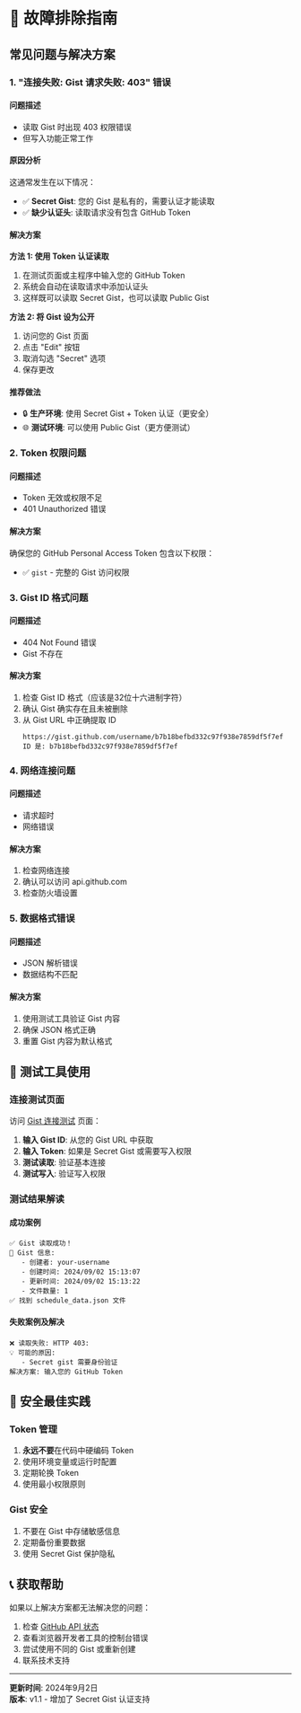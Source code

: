 # 🔧 故障排除指南

## 常见问题与解决方案

### 1. "连接失败: Gist 请求失败: 403" 错误

#### 问题描述
- 读取 Gist 时出现 403 权限错误
- 但写入功能正常工作

#### 原因分析
这通常发生在以下情况：
- ✅ **Secret Gist**: 您的 Gist 是私有的，需要认证才能读取
- ✅ **缺少认证头**: 读取请求没有包含 GitHub Token

#### 解决方案

**方法 1: 使用 Token 认证读取**
1. 在测试页面或主程序中输入您的 GitHub Token
2. 系统会自动在读取请求中添加认证头
3. 这样既可以读取 Secret Gist，也可以读取 Public Gist

**方法 2: 将 Gist 设为公开**
1. 访问您的 Gist 页面
2. 点击 "Edit" 按钮
3. 取消勾选 "Secret" 选项
4. 保存更改

#### 推荐做法
- 🔒 **生产环境**: 使用 Secret Gist + Token 认证（更安全）
- 🌐 **测试环境**: 可以使用 Public Gist（更方便测试）

### 2. Token 权限问题

#### 问题描述
- Token 无效或权限不足
- 401 Unauthorized 错误

#### 解决方案
确保您的 GitHub Personal Access Token 包含以下权限：
- ✅ `gist` - 完整的 Gist 访问权限

### 3. Gist ID 格式问题

#### 问题描述
- 404 Not Found 错误
- Gist 不存在

#### 解决方案
1. 检查 Gist ID 格式（应该是32位十六进制字符）
2. 确认 Gist 确实存在且未被删除
3. 从 Gist URL 中正确提取 ID
   ```
   https://gist.github.com/username/b7b18befbd332c97f938e7859df5f7ef
   ID 是: b7b18befbd332c97f938e7859df5f7ef
   ```

### 4. 网络连接问题

#### 问题描述
- 请求超时
- 网络错误

#### 解决方案
1. 检查网络连接
2. 确认可以访问 api.github.com
3. 检查防火墙设置

### 5. 数据格式错误

#### 问题描述
- JSON 解析错误
- 数据结构不匹配

#### 解决方案
1. 使用测试工具验证 Gist 内容
2. 确保 JSON 格式正确
3. 重置 Gist 内容为默认格式

## 🧪 测试工具使用

### 连接测试页面
访问 [Gist 连接测试](/join_sage/gist_test/) 页面：

1. **输入 Gist ID**: 从您的 Gist URL 中获取
2. **输入 Token**: 如果是 Secret Gist 或需要写入权限
3. **测试读取**: 验证基本连接
4. **测试写入**: 验证写入权限

### 测试结果解读

#### 成功案例
```
✅ Gist 读取成功！
📄 Gist 信息:
   - 创建者: your-username
   - 创建时间: 2024/09/02 15:13:07
   - 更新时间: 2024/09/02 15:13:22
   - 文件数量: 1
✅ 找到 schedule_data.json 文件
```

#### 失败案例及解决
```
❌ 读取失败: HTTP 403: 
💡 可能的原因:
   - Secret gist 需要身份验证
解决方案: 输入您的 GitHub Token
```

## 🔑 安全最佳实践

### Token 管理
1. **永远不要**在代码中硬编码 Token
2. 使用环境变量或运行时配置
3. 定期轮换 Token
4. 使用最小权限原则

### Gist 安全
1. 不要在 Gist 中存储敏感信息
2. 定期备份重要数据
3. 使用 Secret Gist 保护隐私

## 📞 获取帮助

如果以上解决方案都无法解决您的问题：

1. 检查 [GitHub API 状态](https://www.githubstatus.com/)
2. 查看浏览器开发者工具的控制台错误
3. 尝试使用不同的 Gist 或重新创建
4. 联系技术支持

---

**更新时间**: 2024年9月2日  
**版本**: v1.1 - 增加了 Secret Gist 认证支持
